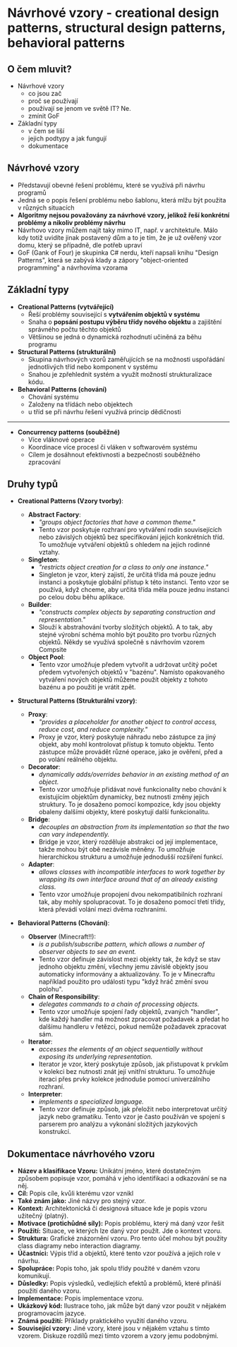 # Návrhové vzory - creational design patterns, structural design patterns, behavioral patterns

## O čem mluvit?
- Návrhové vzory
	- co jsou zač
	- proč se používají
	- používají se jenom ve světě IT? Ne.
	- zmínit GoF
- Základní typy
	- v čem se liší
	- jejich podtypy a jak fungují
	- dokumentace

## Návrhové vzory
- Představují obevné řešení problému, které se využívá při návrhu programů
- Jedná se o popis řešení problému nebo šablonu, která mlžu být použita v různých situacích
- **Algoritmy nejsou považovány za návrhové vzory, jelikož řeší konkrétní problémy a nikoliv problémy návrhu**
- Návrhovo vzory můžem najít taky mimo IT, např. v architektuře. Málo kdy totiž uvidíte jinak postavený dům a to je tím, že je už ověřený vzor domu, který se případně, dle potřeb upraví
- GoF (Gank of Four) je skupinka C# nerdu, kteří napsali knihu "Design Patterns", která se zabývá klady a zápory "object-oriented programming" a návrhovíma vzorama

## Základní typy
- **Creational Patterns (vytvářející)**
	- Řeší problémy související s **vytvářením objektů v systému**
	- Snaha o **popsání postupu výběru třídy nového objektu** a zajištění správného počtu těchto objektů
	- Většinou se jedná o dynamická rozhodnutí učiněná za běhu programu
- **Structural Patterns (strukturální)**
	- Skupina návrhových vzorů zaměřujících se na možnosti uspořádání jednotlivých tříd nebo komponent v systému
	- Snahou je zpřehlednit systém a využít možností strukturalizace kódu.
- **Behavioral Patterns (chování)**
	- Chování systému
	- Založeny na třídách nebo objektech
	- u tříd se při návrhu řešení využívá princip dědičnosti
- ----
- **Concurrency patterns (souběžné)** 
	- Více vláknové operace
	- Koordinace více procesl či vláken v softwarovém systému
	- Cílem je dosáhnout efektivnosti a bezpečnosti souběžného zpracování

## Druhy typů
- **Creational Patterns (Vzory tvorby)**:
	- **Abstract Factory**:
	    - *"groups object factories that have a common theme."*
	    - Tento vzor poskytuje rozhraní pro vytváření rodin souvisejících nebo závislých objektů bez specifikování jejich konkrétních tříd. To umožňuje vytváření objektů s ohledem na jejich rodinné vztahy.
	- **Singleton**:
	    - *"restricts object creation for a class to only one instance."*
	    - Singleton je vzor, který zajistí, že určitá třída má pouze jednu instanci a poskytuje globální přístup k této instanci. Tento vzor se používá, když chceme, aby určitá třída měla pouze jednu instanci po celou dobu běhu aplikace.
	- **Builder**:
	    - *"constructs complex objects by separating construction and representation."*
	    - Slouží k abstrahování tvorby složitých objektů. A to tak, aby stejné výrobní schéma mohlo být použito pro tvorbu různých objektů. Někdy se využívá společně s návrhovím vzorem Compsite
	- **Object Pool**:
	    - Tento vzor umožňuje předem vytvořit a udržovat určitý počet předem vytvořených objektů v "bazénu". Namísto opakovaného vytváření nových objektů můžeme použít objekty z tohoto bazénu a po použití je vrátit zpět.

- **Structural Patterns (Strukturální vzory)**:
	- **Proxy**:
	    - *"provides a placeholder for another object to control access, reduce cost, and reduce complexity."*
	    - Proxy je vzor, který poskytuje náhradu nebo zástupce za jiný objekt, aby mohl kontrolovat přístup k tomuto objektu. Tento zástupce může provádět různé operace, jako je ověření, před a po volání reálného objektu.
	- **Decorator**:
	    - *dynamically adds/overrides behavior in an existing method of an object.*
	    - Tento vzor umožňuje přidávat nové funkcionality nebo chování k existujícím objektům dynamicky, bez nutnosti změny jejich struktury. To je dosaženo pomocí kompozice, kdy jsou objekty obaleny dalšími objekty, které poskytují další funkcionalitu.
	- **Bridge**:
	    - *decouples an abstraction from its implementation so that the two can vary independently.*
	    - Bridge je vzor, který rozděluje abstrakci od její implementace, takže mohou být obě nezávisle měněny. To umožňuje hierarchickou strukturu a umožňuje jednodušší rozšíření funkcí.
	- **Adapter**:	
		- *allows classes with incompatible interfaces to work together by wrapping its own interface around that of an already existing class.*
	    - Tento vzor umožňuje propojení dvou nekompatibilních rozhraní tak, aby mohly spolupracovat. To je dosaženo pomocí třetí třídy, která převádí volání mezi dvěma rozhraními.

- **Behavioral Patterns (Chování)**:
	- **Observer** (Minecraft!!):
		- *is a publish/subscribe pattern, which allows a number of observer objects to see an event.*
	    - Tento vzor definuje závislost mezi objekty tak, že když se stav jednoho objektu změní, všechny jemu závislé objekty jsou automaticky informovány a aktualizovány. To je v Minecraftu například použito pro události typu "když hráč změní svou polohu".
	- **Chain of Responsibility**:
		- *delegates commands to a chain of processing objects.*
	    - Tento vzor umožňuje spojení řady objektů, zvaných "handler", kde každý handler má možnost zpracovat požadavek a předat ho dalšímu handleru v řetězci, pokud nemůže požadavek zpracovat sám.
	- **Iterator**:
		- *accesses the elements of an object sequentially without exposing its underlying representation.*
	    - Iterator je vzor, který poskytuje způsob, jak přistupovat k prvkům v kolekci bez nutnosti znát její vnitřní strukturu. To umožňuje iteraci přes prvky kolekce jednoduše pomocí univerzálního rozhraní.
	- **Interpreter**:
		- *implements a specialized language.*
	    - Tento vzor definuje způsob, jak přeložit nebo interpretovat určitý jazyk nebo gramatiku. Tento vzor je často používán ve spojení s parserem pro analýzu a vykonání složitých jazykových konstrukcí.

## Dokumentace návrhového vzoru
-  **Název a klasifikace Vzoru:** Unikátní jméno, které dostatečným způsobem popisuje vzor, pomáhá v jeho identifikaci a odkazování se na něj.
- **Cíl:** Popis cíle, kvůli kterému vzor vznikl
- **Také znám jako:** Jiné názvy pro stejný vzor.
- **Kontext:** Architektonická či designová situace kde je popis vzoru užitečný (platný).
- **Motivace (protichůdné síly):** Popis problému, který má daný vzor řešit
- **Použití:** Situace, ve kterých lze daný vzor použít. Jde o kontext vzoru.
- **Struktura:** Grafické znázornění vzoru. Pro tento účel mohou být použity class diagramy nebo interaction diagramy.
- **Účastníci:** Výpis tříd a objektů, které tento vzor používá a jejich role v návrhu.
- **Spolupráce:** Popis toho, jak spolu třídy použité v daném vzoru komunikují.
- **Důsledky:** Popis výsledků, vedlejších efektů a problémů, které přináší použití daného vzoru.
- **Implementace:** Popis implementace vzoru.
- **Ukázkový kód:** Ilustrace toho, jak může být daný vzor použit v nějakém programovacím jazyce.
- **Známá použití:** Příklady praktického využití daného vzoru.
- **Související vzory:** Jiné vzory, které jsou v nějakém vztahu s tímto vzorem. Diskuze rozdílů mezi tímto vzorem a vzory jemu podobnými.